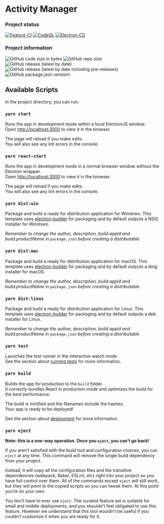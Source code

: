 # Activity Manager

### Project status

[![Feature-CI](https://github.com/stijnpiron/activity-manager/actions/workflows/feature-ci.yml/badge.svg)](https://github.com/stijnpiron/activity-manager/actions/workflows/feature-ci.yml)
[![CodeQL](https://github.com/stijnpiron/activity-manager/actions/workflows/codeql-analysis.yml/badge.svg)](https://github.com/stijnpiron/activity-manager/actions/workflows/codeql-analysis.yml)
[![Electron-CD](https://github.com/stijnpiron/activity-manager/actions/workflows/electron-cd.yml/badge.svg)](https://github.com/stijnpiron/activity-manager/actions/workflows/electron-cd.yml)

### Project information

![GitHub code size in bytes](https://img.shields.io/github/languages/code-size/stijnpiron/activity-manager)
![GitHub repo size](https://img.shields.io/github/repo-size/stijnpiron/activity-manager)\
![GitHub release (latest by date)](https://img.shields.io/github/v/release/stijnpiron/activity-manager?label=latest%20stable%20release)\
![GitHub release (latest by date including pre-releases)](https://img.shields.io/github/v/release/stijnpiron/activity-manager?include_prereleases&label=latest%20%28nightly%29%20release)\
![GitHub package.json version](https://img.shields.io/github/package-json/v/stijnpiron/activity-manager?label=current%20working%20version)\

## Available Scripts

In the project directory, you can run:

### `yarn start`

Runs the app in development mode within a local ElectronJS window.\
Open [http://localhost:3000](http://localhost:3000) to view it in the browser.

The page will reload if you make edits.\
You will also see any lint errors in the console.

### `yarn react-start`

Runs the app in development mode in a normal browser window without the Electron wrapper.\
Open [http://localhost:3000](http://localhost:3000) to view it in the browser.

The page will reload if you make edits.\
You will also see any lint errors in the console.

### `yarn dist:win`

Package and build a ready for distribution application for Windows. This template uses [electron-builder](https://www.electron.build/) for packaging and by default outputs a NSIS installer for Windows.

_Remember to change the author, description, build.appId and build.productName in `package.json` before creating a distributable_

### `yarn dist:mac`

Package and build a ready for distribution application for macOS. This template uses [electron-builder](https://www.electron.build/) for packaging and by default outputs a dmg installer for macOS.

_Remember to change the author, description, build.appId and build.productName in `package.json` before creating a distributable_

### `yarn dist:linux`

Package and build a ready for distribution application for Linux. This template uses [electron-builder](https://www.electron.build/) for packaging and by default outputs a deb installer for Linux.

_Remember to change the author, description, build.appId and build.productName in `package.json` before creating a distributable_

### `yarn test`

Launches the test runner in the interactive watch mode.\
See the section about [running tests](https://facebook.github.io/create-react-app/docs/running-tests) for more information.

### `yarn build`

Builds the app for production to the `build` folder.\
It correctly bundles React in production mode and optimizes the build for the best performance.

The build is minified and the filenames include the hashes.\
Your app is ready to be deployed!

See the section about [deployment](https://facebook.github.io/create-react-app/docs/deployment) for more information.

### `yarn eject`

**Note: this is a one-way operation. Once you `eject`, you can’t go back!**

If you aren’t satisfied with the build tool and configuration choices, you can `eject` at any time. This command will remove the single build dependency from your project.

Instead, it will copy all the configuration files and the transitive dependencies (webpack, Babel, ESLint, etc) right into your project so you have full control over them. All of the commands except `eject` will still work, but they will point to the copied scripts so you can tweak them. At this point you’re on your own.

You don’t have to ever use `eject`. The curated feature set is suitable for small and middle deployments, and you shouldn’t feel obligated to use this feature. However we understand that this tool wouldn’t be useful if you couldn’t customize it when you are ready for it.
